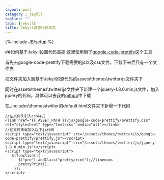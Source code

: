 ```yaml
---
layout: post
category : jeykll
tagline: ""
tags: [jekyll]
title: Jekyll设置代码高亮
---
```

{% include JB/setup %}

##如何基于Jekyll设置代码高亮
这里使用到了[google-code-prettify][1]这个工具

<!--more-->

首先去google-code-prettify下载需要的js以及css文件，下载下来后只有一个文件夹

把文件夹加入到基于Jekyll的源代码的assets\themes\twitter\js文件夹下

同时在assets\themes\twitter\js文件夹下新建一个jquery-1.8.0.min.js文件，加入jquery的代码，具体可以去我的[github][2]中下载

在_includes\themes\twitter的default.html文件夹下新增一下代码

	//在文件头引入css样式
	<link href="{{ ASSET_PATH }}/js/google-code-prettify/prettify.css"  rel="stylesheet" type="text/css" media="all"></link>
	//在文件末尾加入以下js代码
	<script type="text/javascript" src="/assets/themes/twitter/js/google-code-prettify/prettify.js"></script>
    <script type="text/javascript" src="/assets/themes/twitter/js/jquery-1.8.0.min.js"></script>
    <script type="text/javascript">
       $(function(){
          $("pre").addClass("prettyprint");//linenums
          prettyPrint();
        });
	</script>



  [1]: https://code.google.com/p/google-code-prettify/
  [2]: https://github.com/kevinkong/kevinkong.github.io/blob/master/assets/themes/twitter/js/jquery-1.8.0.min.js